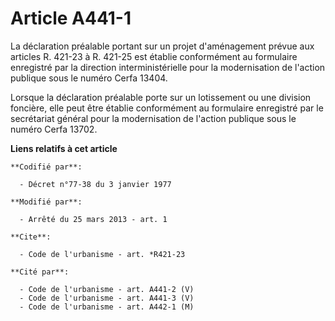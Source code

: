 # Article A441-1

La déclaration préalable portant sur un projet d'aménagement prévue aux articles R. 421-23 à R. 421-25 est établie
conformément au formulaire enregistré par la direction interministérielle pour la modernisation de l'action publique sous le
numéro Cerfa 13404.

Lorsque la déclaration préalable porte sur un lotissement ou une division foncière, elle peut être établie conformément au
formulaire enregistré par le secrétariat général pour la modernisation de l'action publique sous le numéro Cerfa 13702.

**Liens relatifs à cet article**

	**Codifié par**:

	  - Décret n°77-38 du 3 janvier 1977

	**Modifié par**:

	  - Arrêté du 25 mars 2013 - art. 1

	**Cite**:

	  - Code de l'urbanisme - art. *R421-23

	**Cité par**:

	  - Code de l'urbanisme - art. A441-2 (V)
	  - Code de l'urbanisme - art. A441-3 (V)
	  - Code de l'urbanisme - art. A442-1 (M)
